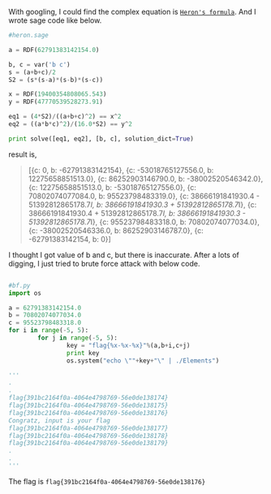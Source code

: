 
With googling, I could find the complex equation is [`Heron's formula`](https://en.wikipedia.org/wiki/Heron%27s_formula). And I wrote sage code like below.


```python
#heron.sage

a = RDF(62791383142154.0)

b, c = var('b c')
s = (a+b+c)/2
S2 = (s*(s-a)*(s-b)*(s-c))

x = RDF(19400354808065.543)
y = RDF(47770539528273.91)

eq1 = (4*S2)/((a+b+c)^2) == x^2
eq2 = ((a*b*c)^2)/(16.0*S2) == y^2

print solve([eq1, eq2], [b, c], solution_dict=True)
```


result is,


> [{c: 0, b: -62791383142154}, {c: -53018765127556.0, b: 12275658851513.0}, {c: 86252903146790.0, b: -38002520546342.0}, {c: 12275658851513.0, b: -53018765127556.0}, {c: 70802074077084.0, b: 95523798483319.0}, {c: 38666191841930.4 - 51392812865178.7*I, b: 38666191841930.3 + 51392812865178.7*I}, {c: 38666191841930.4 + 51392812865178.7*I, b: 38666191841930.3 - 51392812865178.7*I}, {c: 95523798483318.0, b: 70802074077034.0}, {c: -38002520546336.0, b: 86252903146787.0}, {c: -62791383142154, b: 0}]


I thought I got value of b and c, but there is inaccurate. After a lots of digging, I just tried to brute force attack with below code.


```python

#bf.py
import os

a = 62791383142154.0
b = 70802074077034.0
c = 95523798483318.0
for i in range(-5, 5):
        for j in range(-5, 5):
                key = "flag{%x-%x-%x}"%(a,b+i,c+j)
                print key
                os.system("echo \""+key+"\" | ./Elements")

'''
.
.
flag{391bc2164f0a-4064e4798769-56e0de138174}
flag{391bc2164f0a-4064e4798769-56e0de138175}
flag{391bc2164f0a-4064e4798769-56e0de138176}
Congratz, input is your flag
flag{391bc2164f0a-4064e4798769-56e0de138177}
flag{391bc2164f0a-4064e4798769-56e0de138178}
flag{391bc2164f0a-4064e4798769-56e0de138179}
.
.
'''

```


The flag is `flag{391bc2164f0a-4064e4798769-56e0de138176}`
